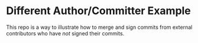 # Different Author/Committer Example

This repo is a way to illustrate how to merge and sign commits from external
contributors who have _not_ signed their commits.
